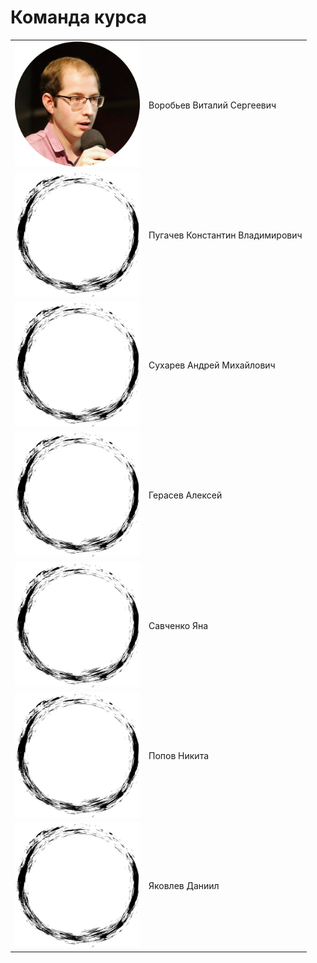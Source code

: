 # Команда курса


|  |  |
| --- | --- |
| <img src="pictures/circle-vitaly.png" width="200" height="200" />  | Воробьев Виталий Сергеевич       |
| <img src="pictures/circle-empty.png"  width="200" height="200" />  | Пугачев Константин Владимирович  |
| <img src="pictures/circle-empty.png"  width="200" height="200" />  | Сухарев Андрей Михайлович |
| <img src="pictures/circle-empty.png"  width="200" height="200" />  | Герасев Алексей |
| <img src="pictures/circle-empty.png"  width="200" height="200" />  | Савченко Яна |
| <img src="pictures/circle-empty.png"  width="200" height="200" />  | Попов Никита |
| <img src="pictures/circle-empty.png"  width="200" height="200" />  | Яковлев Даниил |
